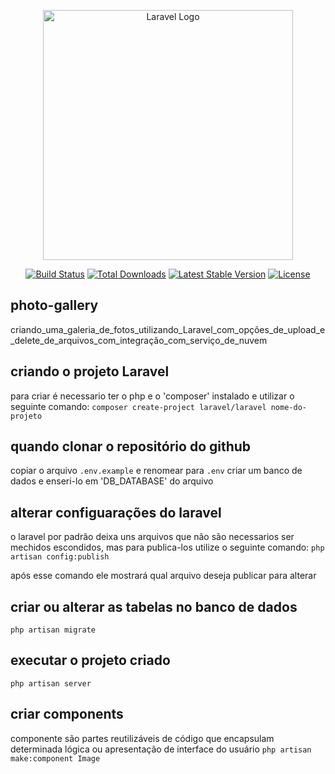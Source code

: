 <p align="center"><a href="https://laravel.com" target="_blank"><img src="https://raw.githubusercontent.com/laravel/art/master/logo-lockup/5%20SVG/2%20CMYK/1%20Full%20Color/laravel-logolockup-cmyk-red.svg" width="400" alt="Laravel Logo"></a></p>

<p align="center">
<a href="https://github.com/laravel/framework/actions"><img src="https://github.com/laravel/framework/workflows/tests/badge.svg" alt="Build Status"></a>
<a href="https://packagist.org/packages/laravel/framework"><img src="https://img.shields.io/packagist/dt/laravel/framework" alt="Total Downloads"></a>
<a href="https://packagist.org/packages/laravel/framework"><img src="https://img.shields.io/packagist/v/laravel/framework" alt="Latest Stable Version"></a>
<a href="https://packagist.org/packages/laravel/framework"><img src="https://img.shields.io/packagist/l/laravel/framework" alt="License"></a>
</p>

## photo-gallery
criando_uma_galeria_de_fotos_utilizando_Laravel_com_opções_de_upload_e_delete_de_arquivos_com_integração_com_serviço_de_nuvem

## criando o projeto Laravel
para criar é necessario ter o php e o 'composer' instalado e utilizar o seguinte comando:
`composer create-project laravel/laravel nome-do-projeto`

## quando clonar o repositório do github
copiar o arquivo `.env.example` e renomear para `.env` criar um banco de dados e enseri-lo em 'DB_DATABASE' do arquivo

## alterar configuarações do laravel
o laravel por padrão deixa uns arquivos que não são necessarios ser mechidos escondidos, mas para publica-los utilize o seguinte comando:
`php artisan config:publish`

após esse comando ele mostrará qual arquivo deseja publicar para alterar

## criar ou alterar as tabelas no banco de dados
`php artisan migrate`

## executar o projeto criado
`php artisan server`

## criar components
componente são partes reutilizáveis de código que encapsulam determinada lógica ou apresentação de interface do usuário
`php artisan make:component Image`